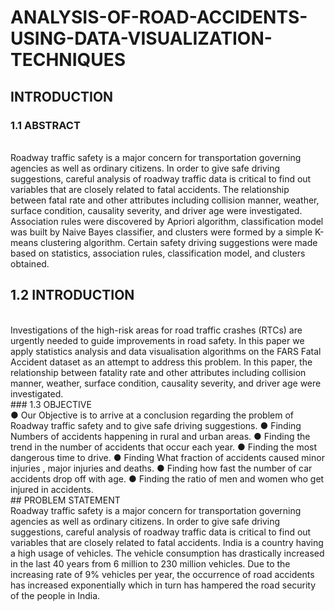 # ANALYSIS-OF-ROAD-ACCIDENTS-USING-DATA-VISUALIZATION-TECHNIQUES
## INTRODUCTION
### 1.1 ABSTRACT
<br>
Roadway traffic safety is a major concern for transportation governing agencies as well as
ordinary citizens. In order to give safe driving suggestions, careful analysis of roadway traffic
data is critical to find out variables that are closely related to fatal accidents. The relationship
between fatal rate and other attributes including collision manner, weather, surface condition,
causality severity, and driver age were investigated.
</br>
Association rules were discovered by Apriori algorithm, classification model was built by Naive
Bayes classifier, and clusters were formed by a simple K-means clustering algorithm. Certain
safety driving suggestions were made based on statistics, association rules, classification model,
and clusters obtained.
</br>
<h2>1.2 INTRODUCTION</h2>
<br>
Investigations of the high-risk areas for road traffic crashes (RTCs) are urgently needed to guide
improvements in road safety. In this paper we apply statistics analysis and data visualisation
algorithms on the FARS Fatal Accident dataset as an attempt to address this problem. In this
paper, the relationship between fatality rate and other attributes including collision manner,
weather, surface condition, causality severity, and driver age were investigated.
<br>
### 1.3 OBJECTIVE
<br>
● Our Objective is to arrive at a conclusion regarding the problem of Roadway traffic safety and to give safe driving suggestions.
● Finding Numbers of accidents happening in rural and urban areas.
● Finding the trend in the number of accidents that occur each year.
● Finding the most dangerous time to drive.
● Finding What fraction of accidents caused minor injuries , major injuries and deaths.
● Finding how fast the number of car accidents drop off with age.
● Finding the ratio of men and women who get injured in accidents.
<br>
## PROBLEM STATEMENT
<br>
Roadway traffic safety is a major concern for transportation governing agencies as well as
ordinary citizens. In order to give safe driving suggestions, careful analysis of roadway traffic
data is critical to find out variables that are closely related to fatal accidents. India is a country
having a high usage of vehicles. The vehicle consumption has drastically increased in the last 40
years from 6 million to 230 million vehicles. Due to the increasing rate of 9% vehicles per year,
the occurrence of road accidents has increased exponentially which in turn has hampered the
road security of the people in India.
